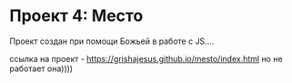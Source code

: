 # Проект 4: Место

Проект создан при помощи Божьей в работе с JS....

ссылка на проект - https://grishajesus.github.io/mesto/index.html но не работает она))))